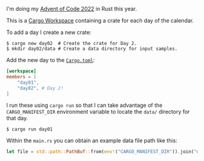 I'm doing my [Advent of Code 2022](https://adventofcode.com) in Rust this year.

This is a [Cargo Workspace](https://doc.rust-lang.org/book/ch14-03-cargo-workspaces.html)
containing a crate for each day of the calendar.

To add a day I create a new crate:

```console
$ cargo new day02  # Create the crate for Day 2.
$ mkdir day02/data # Create a data directory for input samples.
```

Add the new day to the [`Cargo.toml`](Cargo.toml):

```toml
[workspace]
members = [
    "day01",
    "day02", # Day 2!
]
```

I run these using `cargo run` so that I can take advantage of the
`CARGO_MANIFEST_DIR` environment variable to locate the `data/` directory for
that day.

```console
$ cargo run day01
```

Within the `main.rs` you can obtain an example data file path like this:

```rust
let file = std::path::PathBuf::from(env!("CARGO_MANIFEST_DIR")).join("data/example.txt");
```
